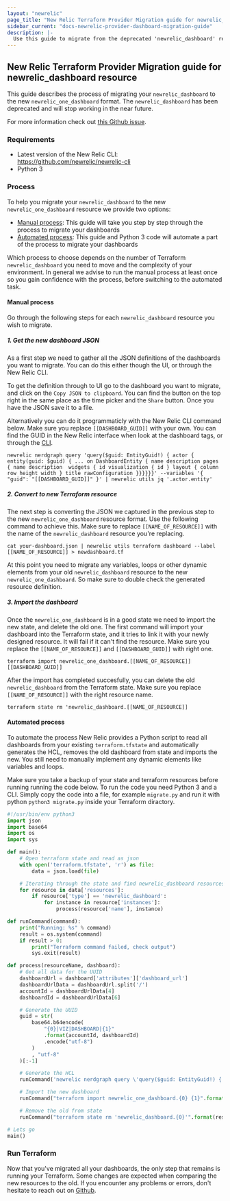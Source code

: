 ```yaml
---
layout: "newrelic"
page_title: "New Relic Terraform Provider Migration guide for newrelic_dashboard resource"
sidebar_current: "docs-newrelic-provider-dashboard-migration-guide"
description: |-
  Use this guide to migrate from the deprecated 'newrelic_dashboard' resource onto the new 'newrelic_one_dashboard' resource.
---
```


## New Relic Terraform Provider Migration guide for newrelic_dashboard resource

This guide describes the process of migrating your `newrelic_dashboard` to the new `newrelic_one_dashboard` format. The `newrelic_dashboard` has been deprecated and will stop working in the near future.

For more information check out [this Github issue](https://github.com/newrelic/terraform-provider-newrelic/issues/1297).

### Requirements

* Latest version of the New Relic CLI: https://github.com/newrelic/newrelic-cli
* Python 3

### Process

To help you migrate your `newrelic_dashboard` to the new `newrelic_one_dashboard` resource we provide two options:

- [Manual process](#manual-process): This guide will take you step by step through the process to migrate your dashboards
- [Automated process](#automated-process): This guide and Python 3 code will automate a part of the process to migrate your dashboards

Which process to choose depends on the number of Terraform `newrelic_dashboard` you need to move and the complexity of your environment. In general we advise to run the manual process at least once so you gain confidence with the process, before switching to the automated task.

#### Manual process

Go through the following steps for each `newrelic_dashboard` resource you wish to migrate.

##### 1. Get the new dashboard JSON

As a first step we need to gather all the JSON definitions of the dashboards you want to migrate. You can do this either though the UI, or through the New Relic CLI.

To get the definition through to UI go to the dashboard you want to migrate, and click on the `Copy JSON to clipboard`. You can find the button on the top right in the same place as the time picker and the `Share` button. Once you have the JSON save it to a file.

Alternatively you can do it programmaticly with the New Relic CLI command below. Make sure you replace `[[DASHBOARD_GUID]]` with your own. You can find the GUID in the New Relic interface when look at the dashboard tags, or through the [CLI](https://github.com/newrelic/newrelic-cli/blob/main/docs/cli/newrelic_entity_search.md).

`newrelic nerdgraph query 'query($guid: EntityGuid!) { actor { entity(guid: $guid) { ... on DashboardEntity { name description pages { name description  widgets { id visualization { id } layout { column row height width } title rawConfiguration }}}}}}' --variables '{ "guid": "[[DASHBOARD_GUID]]" }' | newrelic utils jq '.actor.entity'`

##### 2. Convert to new Terraform resource

The next step is converting the JSON we captured in the previous step to the new `newrelic_one_dashboard` resource format. Use the following command to achieve this. Make sure to replace `[[NAME_OF_RESOURCE]]` with the name of the `newrelic_dashboard` resource you're replacing.

`cat your-dashboard.json | newrelic utils terraform dashboard --label [[NAME_OF_RESOURCE]] > newdashboard.tf`

At this point you need to migrate any variables, loops or other dynamic elements from your old `newrelic_dashboard` resource to the new `newrelic_one_dashboard`. So make sure to double check the generated resource definition.

##### 3. Import the dashboard

Once the `newrelic_one_dashboard` is in a good state we need to import the new state, and delete the old one. The first command will import your dashboard into the Terraform state, and it tries to link it with your newly designed resource. It will fail if it can't find the resource. Make sure you replace the `[[NAME_OF_RESOURCE]]` and `[[DASHBOARD_GUID]]` with right one.

`terraform import newrelic_one_dashboard.[[NAME_OF_RESOURCE]] [[DASHBOARD_GUID]]`

After the import has completed succesfully, you can delete the old `newrelic_dashboard` from the Terraform state. Make sure you replace `[[NAME_OF_RESOURCE]]` with the right resource name.

`terraform state rm 'newrelic_dashboard.[[NAME_OF_RESOURCE]]`

#### Automated process

To automate the process New Relic provides a Python script to read all dashboards from your existing `terraform.tfstate` and automatically generates the HCL, removes the old dashboard from state and imports the new. You still need to manually implement any dynamic elements like variables and loops.

Make sure you take a backup of your state and terraform resources before running running the code below. To run the code you need Python 3 and a CLI. Simply copy the code into a file, for example `migrate.py` and run it with python `python3 migrate.py` inside your Terraform diractory.

```python
#!/usr/bin/env python3
import json
import base64
import os
import sys

def main():
    # Open terraform state and read as json
    with open('terraform.tfstate', 'r') as file:
        data = json.load(file)

    # Iterating through the state and find newrelic_dashboard resources
    for resource in data['resources']:
        if resource['type'] == 'newrelic_dashboard':
            for instance in resource['instances']:
                process(resource['name'], instance)

def runCommand(command):
    print("Running: %s" % command)
    result = os.system(command)
    if result > 0:
        print("Terraform command failed, check output")
        sys.exit(result)

def process(resourceName, dashboard):
    # Get all data for the UUID
    dashboardUrl = dashboard['attributes']['dashboard_url']
    dashboardUrlData = dashboardUrl.split('/')
    accountId = dashboardUrlData[4]
    dashboardId = dashboardUrlData[6]

    # Generate the UUID
    guid = str(
        base64.b64encode(
            "{0}|VIZ|DASHBOARD|{1}"
            .format(accountId, dashboardId)
            .encode("utf-8")
        )
        , "utf-8"
    )[:-1]

    # Generate the HCL
    runCommand('newrelic nerdgraph query \'query($guid: EntityGuid!) { actor { entity(guid: $guid) { ... on DashboardEntity { name description permissions pages { name description widgets { id visualization { id } layout { column row height width } title rawConfiguration }}}}}}\' --variables \'{ "guid": "%s" }\' | newrelic utils jq \'.actor.entity\' | newrelic utils terraform dashboard --label %s > %s.tf' % (guid, resourceName, resourceName))

    # Import the new dashboard
    runCommand("terraform import newrelic_one_dashboard.{0} {1}".format(resourceName, guid))

    # Remove the old from state
    runCommand("terraform state rm 'newrelic_dashboard.{0}'".format(resourceName))

# Lets go
main()
```

### Run Terraform

Now that you've migrated all your dashboards, the only step that remains is running your Terraform. Some changes are expected when comparing the new resources to the old. If you encounter any problems or errors, don't hesitate to reach out on [Github](https://github.com/newrelic/terraform-provider-newrelic).
